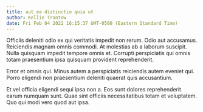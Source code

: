 ```yaml
---
title: aut ea distinctio quia ut
author: Kellie Trantow
date: Fri Feb 04 2022 16:15:37 GMT-0500 (Eastern Standard Time)
---
```

Officiis deleniti odio ex qui veritatis impedit non rerum. Odio aut accusamus. Reiciendis magnam omnis commodi. At molestias ab a laborum suscipit. Nulla quisquam impedit tempore omnis et. Corrupti perspiciatis qui omnis totam praesentium ipsa quisquam provident reprehenderit.

 Error et omnis qui. Minus autem a perspiciatis reiciendis autem eveniet qui. Porro eligendi non praesentium deleniti quaerat quis accusantium.

 Et vel officia eligendi sequi ipsa non a. Eos sunt dolores reprehenderit earum numquam sunt. Quae sint officiis necessitatibus totam et voluptatem. Quo qui modi vero quod aut ipsa.